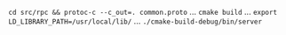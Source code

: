 `cd src/rpc && protoc-c --c_out=. common.proto`
...
`cmake build`
...
`export LD_LIBRARY_PATH=/usr/local/lib/`
...
`./cmake-build-debug/bin/server`